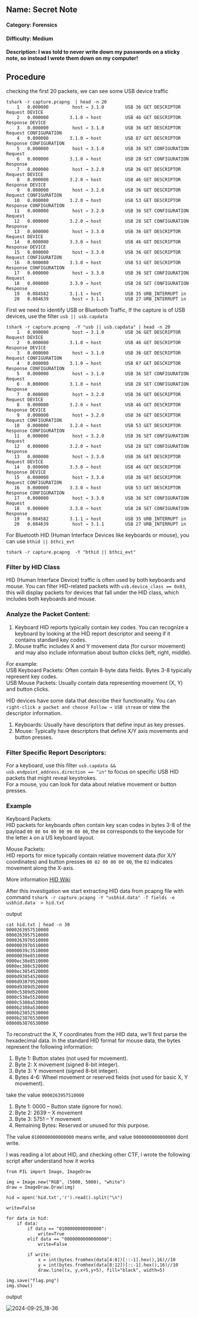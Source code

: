 ## Name: Secret Note
#### Category: Forensics
#### Difficulty: Medium
#### Description: I was told to never write down my passwords on a sticky note, so instead I wrote them down on my computer!

## Procedure
checking the first 20 packets, we can see some USB device traffic
```
tshark -r capture.pcapng  | head -n 20
    1   0.000000         host → 3.1.0        USB 36 GET DESCRIPTOR Request DEVICE
    2   0.000000        3.1.0 → host         USB 46 GET DESCRIPTOR Response DEVICE
    3   0.000000         host → 3.1.0        USB 36 GET DESCRIPTOR Request CONFIGURATION
    4   0.000000        3.1.0 → host         USB 87 GET DESCRIPTOR Response CONFIGURATION
    5   0.000000         host → 3.1.0        USB 36 SET CONFIGURATION Request
    6   0.000000        3.1.0 → host         USB 28 SET CONFIGURATION Response
    7   0.000000         host → 3.2.0        USB 36 GET DESCRIPTOR Request DEVICE
    8   0.000000        3.2.0 → host         USB 46 GET DESCRIPTOR Response DEVICE
    9   0.000000         host → 3.2.0        USB 36 GET DESCRIPTOR Request CONFIGURATION
   10   0.000000        3.2.0 → host         USB 53 GET DESCRIPTOR Response CONFIGURATION
   11   0.000000         host → 3.2.0        USB 36 SET CONFIGURATION Request
   12   0.000000        3.2.0 → host         USB 28 SET CONFIGURATION Response
   13   0.000000         host → 3.3.0        USB 36 GET DESCRIPTOR Request DEVICE
   14   0.000000        3.3.0 → host         USB 46 GET DESCRIPTOR Response DEVICE
   15   0.000000         host → 3.3.0        USB 36 GET DESCRIPTOR Request CONFIGURATION
   16   0.000000        3.3.0 → host         USB 53 GET DESCRIPTOR Response CONFIGURATION
   17   0.000000         host → 3.3.0        USB 36 SET CONFIGURATION Request
   18   0.000000        3.3.0 → host         USB 28 SET CONFIGURATION Response
   19   0.084582        3.1.1 → host         USB 35 URB_INTERRUPT in
   20   0.084639         host → 3.1.1        USB 27 URB_INTERRUPT in

```

First we need to identify USB or Bluetooth Traffic, If the capture is of USB devices, use the filter ```usb || usb.capdata```

```
tshark -r capture.pcapng  -Y "usb || usb.capdata" | head -n 20
    1   0.000000         host → 3.1.0        USB 36 GET DESCRIPTOR Request DEVICE
    2   0.000000        3.1.0 → host         USB 46 GET DESCRIPTOR Response DEVICE
    3   0.000000         host → 3.1.0        USB 36 GET DESCRIPTOR Request CONFIGURATION
    4   0.000000        3.1.0 → host         USB 87 GET DESCRIPTOR Response CONFIGURATION
    5   0.000000         host → 3.1.0        USB 36 SET CONFIGURATION Request
    6   0.000000        3.1.0 → host         USB 28 SET CONFIGURATION Response
    7   0.000000         host → 3.2.0        USB 36 GET DESCRIPTOR Request DEVICE
    8   0.000000        3.2.0 → host         USB 46 GET DESCRIPTOR Response DEVICE
    9   0.000000         host → 3.2.0        USB 36 GET DESCRIPTOR Request CONFIGURATION
   10   0.000000        3.2.0 → host         USB 53 GET DESCRIPTOR Response CONFIGURATION
   11   0.000000         host → 3.2.0        USB 36 SET CONFIGURATION Request
   12   0.000000        3.2.0 → host         USB 28 SET CONFIGURATION Response
   13   0.000000         host → 3.3.0        USB 36 GET DESCRIPTOR Request DEVICE
   14   0.000000        3.3.0 → host         USB 46 GET DESCRIPTOR Response DEVICE
   15   0.000000         host → 3.3.0        USB 36 GET DESCRIPTOR Request CONFIGURATION
   16   0.000000        3.3.0 → host         USB 53 GET DESCRIPTOR Response CONFIGURATION
   17   0.000000         host → 3.3.0        USB 36 SET CONFIGURATION Request
   18   0.000000        3.3.0 → host         USB 28 SET CONFIGURATION Response
   19   0.084582        3.1.1 → host         USB 35 URB_INTERRUPT in
   20   0.084639         host → 3.1.1        USB 27 URB_INTERRUPT in

```

For Bluetooth HID (Human Interface Devices like keyboards or mouse), you can use ```bthid || bthci_evt```

```tshark -r capture.pcapng  -Y "bthid || bthci_evt" ```

### Filter by HID Class
HID (Human Interface Device) traffic is often used by both keyboards and mouse. You can filter HID-related packets with ```usb.device_class == 0x03```, this will display packets for devices that fall under the HID class, which includes both keyboards and mouse.

### Analyze the Packet Content:
1) Keyboard HID reports typically contain key codes. You can recognize a keyboard by looking at the HID report descriptor and seeing if it contains standard key codes.
2) Mouse traffic includes X and Y movement data (for cursor movement) and may also include information about button clicks (left, right, middle).

For example:
<br>
USB Keyboard Packets: Often contain 8-byte data fields. Bytes 3-8 typically represent key codes.
<br>
USB Mouse Packets: Usually contain data representing movement (X, Y) and button clicks.

HID devices have some data that describe their functionality. You can ```right-click a packet and choose Follow → USB stream``` or view the descriptor information.
1) Keyboards: Usually have descriptors that define input as key presses.
2) Mouse: Typically have descriptors that define X/Y axis movements and button presses.

### Filter Specific Report Descriptors:
For a keyboard, use this filter ```usb.capdata && usb.endpoint_address.direction == "in"``` to focus on specific USB HID packets that might reveal keystrokes.
<br>
For a mouse, you can look for data about relative movement or button presses.

### Example
Keyboard Packets:
<br>
HID packets for keyboards often contain key scan codes in bytes 3-8 of the payload ```00 00 04 00 00 00 00 00```, the ```04``` corresponds to the keycode for the letter ```A``` on a US keyboard layout.

Mouse Packets:
<br>
HID reports for mice typically contain relative movement data (for X/Y coordinates) and button presses ```00 02 00 00 00 00```, the ```02``` indicates movement along the X-axis.

More information [HID Wiki](https://wiki.osdev.org/USB_Human_Interface_Devices)

After this investigation we start extracting HID data from pcapng file with command ```tshark -r capture.pcapng -Y "usbhid.data" -T fields -e usbhid.data  > hid.txt```

output
```
cat hid.txt | head -n 30
0000263957510000
0000263957510000
000026397b510000
000000397b510000
00000039c3510000
00000039e8510000
0000ec38e8510000
0000ec380c520000
0000ec3854520000
0000d93854520000
0000d93879520000
0000d9389d520000
0000c5389d520000
0000c538e5520000
0000c5380a530000
0000b2380a530000
0000b23852530000
0000b23876530000
00008b3876530000
```

To reconstruct the X, Y coordinates from the HID data, we'll first parse the hexadecimal data. In the standard HID format for mouse data, the bytes represent the following information:
1) Byte 1: Button states (not used for movement).
2) Byte 2: X movement (signed 8-bit integer).
3) Byte 3: Y movement (signed 8-bit integer).
4) Bytes 4-6: Wheel movement or reserved fields (not used for basic X, Y movement).


take the value ```0000263957510000```
1) Byte 1: 0000 – Button state (ignore for now).
2) Byte 2: 2639 – X movement 
3) Byte 3: 5751 – Y movement 
4) Remaining Bytes: Reserved or unused for this purpose.

The value ```0100000000000000``` means write, and value ```0000000000000000``` dont write.

I was reading a lot about HID, and checking other CTF, i wrote the following script after understand how it works
```
from PIL import Image, ImageDraw

img = Image.new("RGB", (5000, 5000), "white")
draw = ImageDraw.Draw(img)

hid = open('hid.txt','r').read().split("\n")

write=False

for data in hid:
    if data:
        if data == "0100000000000000":
            write=True
        elif data == "0000000000000000":
            write=False

        if write:
            x = int(bytes.fromhex(data[4:8])[::-1].hex(),16)//10
            y = int(bytes.fromhex(data[8:12])[::-1].hex(),16)//10
            draw.line((x, y,x+5,y+5), fill="black", width=5)

img.save("flag.png")
img.show()
```

output 

![2024-09-25_18-36](https://github.com/user-attachments/assets/021eb774-bb5b-4cc0-b19c-9efe9f012368)



